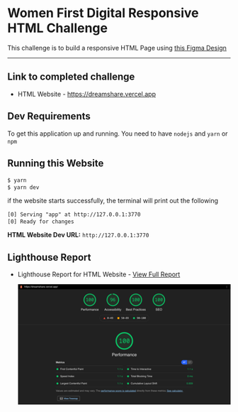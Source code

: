 # Women First Digital Responsive HTML Challenge

This challenge is to build a responsive HTML Page using <a href="https://www.figma.com/file/Y9ozgdHUYURAMABTb21frP/dreamshare-website-template-areto?node-id=0%3A1" target="_blank" rel="noopener">this Figma Design</a>

---

## Link to completed challenge

- HTML Website - <a href="https://dreamshare.vercel.app" target="_blank" rel="noopener">https://dreamshare.vercel.app</a>

## Dev Requirements

To get this application up and running. You need to have `nodejs` and `yarn` or `npm`

## Running this Website

    $ yarn
    $ yarn dev

if the website starts successfully, the terminal will print out the following

    [0] Serving "app" at http://127.0.0.1:3770
    [0] Ready for changes

**HTML Website Dev URL:** `http://127.0.0.1:3770`

## Lighthouse Report

- Lighthouse Report for HTML Website - <a href="https://lighthouse-dot-webdotdevsite.appspot.com//lh/html?url=https%3A%2F%2Fdreamshare.vercel.app%2F" target="_blank" rel="noopener">View Full Report</a>

  ![HTML Website Light House Report](../lighthouse-report__website.png 'Title')
